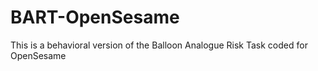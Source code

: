# BART-OpenSesame
This is a behavioral version of the Balloon Analogue Risk Task coded for OpenSesame
